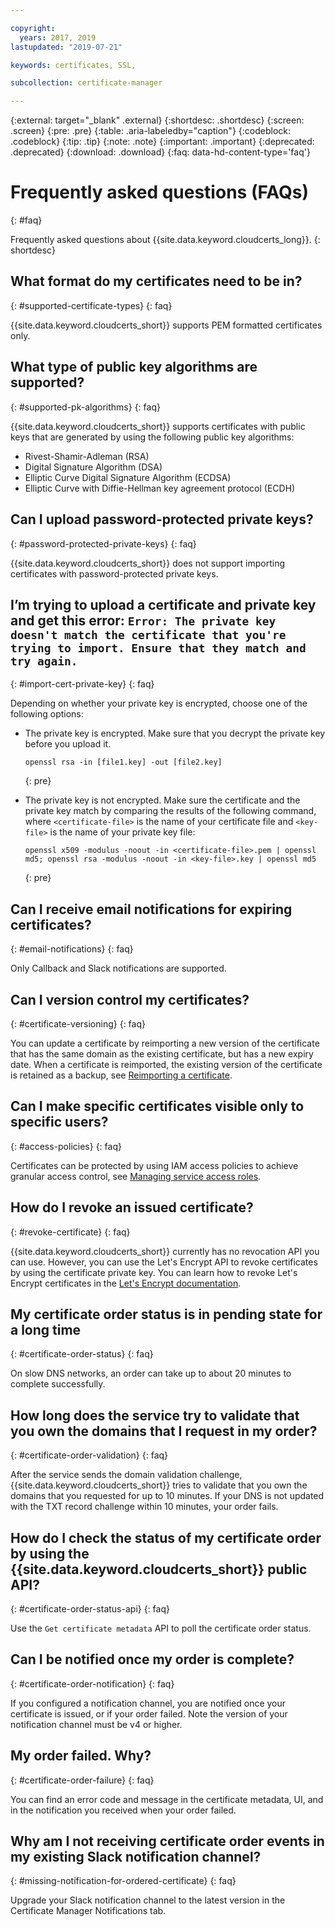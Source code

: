 ```yaml
---

copyright:
  years: 2017, 2019
lastupdated: "2019-07-21"

keywords: certificates, SSL,

subcollection: certificate-manager

---
```


{:external: target="_blank" .external}
{:shortdesc: .shortdesc}
{:screen: .screen}
{:pre: .pre}
{:table: .aria-labeledby="caption"}
{:codeblock: .codeblock}
{:tip: .tip}
{:note: .note}
{:important: .important}
{:deprecated: .deprecated}
{:download: .download}
{:faq: data-hd-content-type='faq'}

# Frequently asked questions (FAQs)
{: #faq}

Frequently asked questions about {{site.data.keyword.cloudcerts_long}}.
{: shortdesc}

## What format do my certificates need to be in?
{: #supported-certificate-types}
{: faq}

{{site.data.keyword.cloudcerts_short}} supports PEM formatted certificates only.

## What type of public key algorithms are supported?
{: #supported-pk-algorithms}
{: faq}

{{site.data.keyword.cloudcerts_short}} supports certificates with public keys that are generated by using the following public key algorithms:

* Rivest-Shamir-Adleman (RSA)
* Digital Signature Algorithm (DSA)
* Elliptic Curve Digital Signature Algorithm (ECDSA)
* Elliptic Curve with Diffie-Hellman key agreement protocol (ECDH)


## Can I upload password-protected private keys?
{: #password-protected-private-keys}
{: faq}

{{site.data.keyword.cloudcerts_short}} does not support importing certificates with password-protected private keys.

## I’m trying to upload a certificate and private key and get this error: `Error: The private key doesn't match the certificate that you're trying to import. Ensure that they match and try again.`
{: #import-cert-private-key}
{: faq}

Depending on whether your private key is encrypted, choose one of the following options:

* The private key is encrypted. Make sure that you decrypt the private key before you upload it.

   ```
   openssl rsa -in [file1.key] -out [file2.key]
   ```
   {: pre}

* The private key is not encrypted. Make sure the certificate and the private key match by comparing the results of the following command, where `<certificate-file>` is the name of your certificate file and `<key-file>` is the name of your private key file:

   ```
   openssl x509 -modulus -noout -in <certificate-file>.pem | openssl md5; openssl rsa -modulus -noout -in <key-file>.key | openssl md5
   ```
   {: pre}

## Can I receive email notifications for expiring certificates?
{: #email-notifications}
{: faq}

Only Callback and Slack notifications are supported.


## Can I version control my certificates?
{: #certificate-versioning}
{: faq}

You can update a certificate by reimporting a new version of the certificate that has the same domain as the existing certificate, but has a new expiry date. When a certificate is reimported, the existing version of the certificate is retained as a backup, see [Reimporting a certificate](/docs/services/certificate-manager?topic=certificate-manager-managing-certificates-from-the-dashboard#reimport-certificate).



## Can I make specific certificates visible only to specific users?
{: #access-policies}
{: faq}

Certificates can be protected by using IAM access policies to achieve granular access control, see [Managing service access roles](/docs/services/certificate-manager?topic=certificate-manager-managing-service-access-roles#managing-service-access-roles).



## How do I revoke an issued certificate?
{: #revoke-certificate}
{: faq}

{{site.data.keyword.cloudcerts_short}} currently has no revocation API you can use. However, you can use the Let's Encrypt API to revoke certificates by using the certificate private key. You can learn how to revoke Let's Encrypt certificates in the [Let's Encrypt documentation](https://letsencrypt.org/docs/revoking/).



## My certificate order status is in pending state for a long time
{: #certificate-order-status}
{: faq}

On slow DNS networks, an order can take up to about 20 minutes to complete successfully.

## How long does the service try to validate that you own the domains that I request in my order?
{: #certificate-order-validation}
{: faq}

After the service sends the domain validation challenge, {{site.data.keyword.cloudcerts_short}} tries to validate that you own the domains that you requested for up to 10 minutes. If your DNS is not updated with the TXT record challenge within 10 minutes, your order fails.

## How do I check the status of my certificate order by using the {{site.data.keyword.cloudcerts_short}} public API?
{: #certificate-order-status-api}
{: faq}

Use the `Get certificate metadata` API to poll the certificate order status.

## Can I be notified once my order is complete?
{: #certificate-order-notification}
{: faq}

If you configured a notification channel, you are notified once your certificate is issued, or if your order failed. Note the version of your notification channel must be v4 or higher.

## My order failed. Why?
{: #certificate-order-failure}
{: faq}

You can find an error code and message in the certificate metadata, UI, and in the notification you received when your order failed.

## Why am I not receiving certificate order events in my existing Slack notification channel?
{: #missing-notification-for-ordered-certificate}
{: faq}

Upgrade your Slack notification channel to the latest version in the Certificate Manager Notifications tab.

